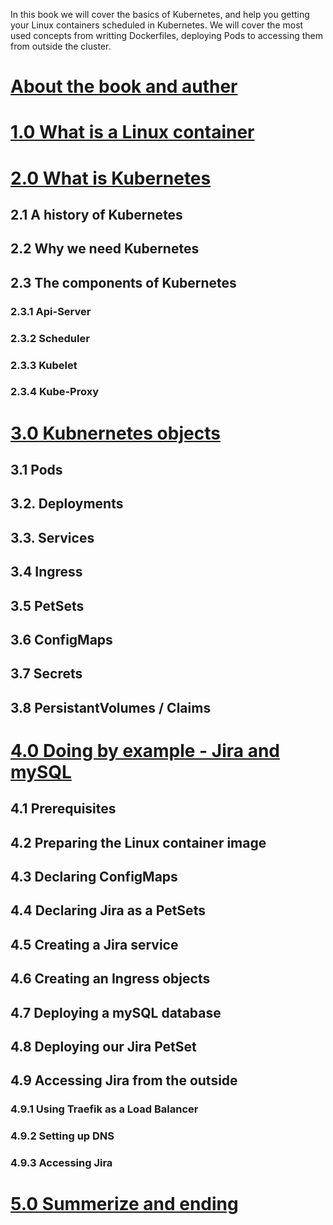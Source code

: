 In this book we will cover the basics of Kubernetes, and help you getting your Linux containers scheduled in Kubernetes. We will cover the most used concepts from writting Dockerfiles, deploying Pods to accessing them from outside the cluster.
# [About the book and auther](about.md)
# [1.0 What is a Linux container](chapter01.md)
# [2.0 What is Kubernetes](chapter02.md)
## 2.1 A history of Kubernetes
## 2.2 Why we need Kubernetes
## 2.3 The components of Kubernetes
### 2.3.1 Api-Server
### 2.3.2 Scheduler
### 2.3.3 Kubelet
### 2.3.4 Kube-Proxy
# [3.0 Kubnernetes objects](chapter03.md)
## 3.1 Pods
## 3.2. Deployments
## 3.3. Services
## 3.4 Ingress
## 3.5 PetSets
## 3.6 ConfigMaps
## 3.7 Secrets
## 3.8 PersistantVolumes / Claims
# [4.0 Doing by example - Jira and mySQL](chapter04.md)
## 4.1 Prerequisites
## 4.2 Preparing the Linux container image
## 4.3 Declaring ConfigMaps
## 4.4 Declaring Jira as a PetSets
## 4.5 Creating a Jira service
## 4.6 Creating an Ingress objects
## 4.7 Deploying a mySQL database
## 4.8 Deploying our Jira PetSet
## 4.9 Accessing Jira from the outside
### 4.9.1 Using Traefik as a Load Balancer
### 4.9.2 Setting up DNS
### 4.9.3 Accessing Jira
# [5.0 Summerize and ending](chapter05.md)
